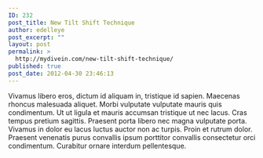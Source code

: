 ```yaml
---
ID: 232
post_title: New Tilt Shift Technique
author: edelleye
post_excerpt: ""
layout: post
permalink: >
  http://mydivein.com/new-tilt-shift-technique/
published: true
post_date: 2012-04-30 23:46:13
---
```

Vivamus libero eros, dictum id aliquam in, tristique id sapien. Maecenas rhoncus malesuada aliquet. Morbi vulputate vulputate mauris quis condimentum. Ut ut ligula et mauris accumsan tristique ut nec lacus. Cras tempus pretium sagittis. Praesent porta libero nec magna vulputate porta. Vivamus in dolor eu lacus luctus auctor non ac turpis. Proin et rutrum dolor. Praesent venenatis purus convallis ipsum porttitor convallis consectetur orci condimentum. Curabitur ornare interdum pellentesque.